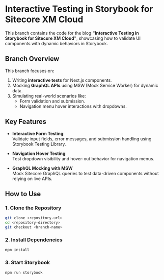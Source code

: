 # Interactive Testing in Storybook for Sitecore XM Cloud

This branch contains the code for the blog **"Interactive Testing in Storybook for Sitecore XM Cloud"**, showcasing how to validate UI components with dynamic behaviors in Storybook.

## Branch Overview

This branch focuses on:

1. Writing **interactive tests** for Next.js components.
2. Mocking **GraphQL APIs** using MSW (Mock Service Worker) for dynamic data.
3. Simulating real-world scenarios like:
   - Form validation and submission.
   - Navigation menu hover interactions with dropdowns.

## Key Features

- **Interactive Form Testing**  
  Validate input fields, error messages, and submission handling using Storybook Testing Library.

- **Navigation Hover Testing**  
  Test dropdown visibility and hover-out behavior for navigation menus.

- **GraphQL Mocking with MSW**  
  Mock Sitecore GraphQL queries to test data-driven components without relying on live APIs.

## How to Use

### 1. Clone the Repository

```bash
git clone <repository-url>
cd <repository-directory>
git checkout <branch-name>
```

### 2. Install Dependencies

```bash
npm install
```

### 3. Start Storybook

```bash
npm run storybook
```
